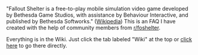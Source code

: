 "Fallout Shelter is a free-to-play mobile simulation video game developed by Bethesda Game Studios, with assistance by Behaviour Interactive, and published by Bethesda Softworks." ([Wikipedia](https://en.wikipedia.org/wiki/Fallout_Shelter)) This is an FAQ I have created with the help of community members from [r/foshelter](https://en.reddit.com/r/foshelter/). 

Everything is in the Wiki. Just click the tab labeled "Wiki" at the top or [click here](https://github.com/therabidsquirel/The-Fallout-Shelter-FAQ/wiki) to go there directly.
